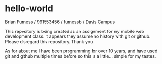 # hello-world
Brian Furness / 991553456 / furnessb / Davis Campus

This repository is being created as an assignment for my mobile web development class.  It appears they assume no history with git or github.  Please disregard this repository.  Thank you.

As for about me I have been programming for over 10 years, and have used git and github multiple times before so this is a little... simple for my tastes.
